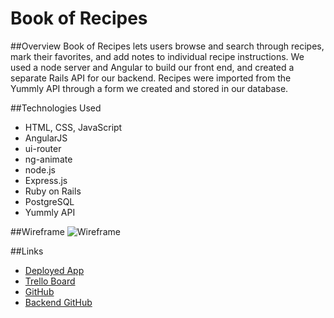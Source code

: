 # Book of Recipes

##Overview
Book of Recipes lets users browse and search through recipes, mark their favorites, and add notes to individual recipe instructions. We used a node server and Angular to build our front end, and created a separate Rails API for our backend. Recipes were imported from the Yummly API through a form we created and stored in our database.

##Technologies Used
* HTML, CSS, JavaScript
* AngularJS
* ui-router
* ng-animate
* node.js
* Express.js
* Ruby on Rails
* PostgreSQL
* Yummly API

##Wireframe
![Wireframe](public/images/wireframe.png)

##Links
* [Deployed App](http://book-of-recipes.herokuapp.com/)
* [Trello Board](https://trello.com/b/4U5VZpF8/recipes)
* [GitHub](https://github.com/PRosset/recipes_app_angular)
* [Backend GitHub](https://github.com/chandlerkelley/recipes_app_rails)
